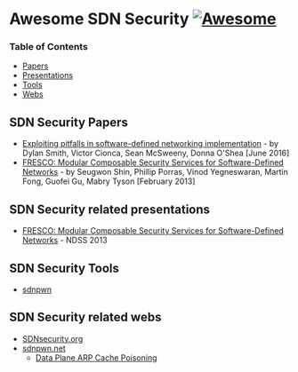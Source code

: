 # Awesome SDN Security [![Awesome](https://cdn.rawgit.com/sindresorhus/awesome/d7305f38d29fed78fa85652e3a63e154dd8e8829/media/badge.svg)](https://github.com/sindresorhus/awesome)

### Table of Contents
- [Papers](#Papers)
- [Presentations](#Presentations)
- [Tools](#Tools)
- [Webs](#Webs)

## <a name="Papers" />SDN Security Papers
+ [Exploiting pitfalls in software-defined networking implementation](https://www.researchgate.net/publication/306064144_Exploiting_pitfalls_in_software-defined_networking_implementation) - by Dylan Smith, Victor Cionca, Sean McSweeny, Donna O'Shea [June 2016]
+ [FRESCO: Modular Composable Security Services for Software-Defined Networks](http://www.csl.sri.com/users/vinod/papers/fresco.pdf) - by Seugwon Shin, Phillip Porras, Vinod Yegneswaran, Martin Fong, Guofei Gu, Mabry Tyson [February 2013]

## <a name="Presentations" />SDN Security related presentations
+ [FRESCO: Modular Composable Security Services for Software-Defined Networks](https://es.slideshare.net/rogerjian/fresco-sdn-security-ndss2013-presentation-slides) - NDSS 2013


## <a name="Tools" />SDN Security Tools
+ [sdnpwn](https://github.com/smythtech/sdnpwn)

## <a name="Webs" />SDN Security related webs
+ [SDNsecurity.org](http://www.sdnsecurity.org/)
+ [sdnpwn.net](https://sdnpwn.net/)
	+ [Data Plane ARP Cache Poisoning](https://sdnpwn.net/2017/09/21/data-plane-arp-cache-poisoning/)

